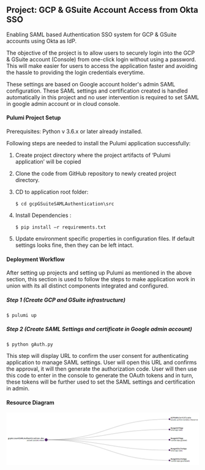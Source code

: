 ## Project: GCP & GSuite Account Access from Okta SSO
Enabling SAML based Authentication SSO system for GCP & GSuite accounts using Okta as IdP.

The objective of the project is to allow users to securely login into the GCP & GSuite account (Console) from one-click login without using a password. This will make easier for users to access the application faster and avoiding the hassle to providing the login credentials everytime. 

These settings are based on Google account holder's admin SAML configuration. These SAML settings and certification created is handled automatically in this project and no user intervention is required to set SAML in google admin account or in cloud console.

#### Pulumi Project Setup

Prerequisites: Python v 3.6.x or later already installed.

Following steps are needed to install the Pulumi application successfully:

1.	Create project directory where the project artifacts of ‘Pulumi application’ will be copied

2.	Clone the code from GitHub repository to newly created project directory.

3.	CD to application root folder:
    ```
    $ cd gcpGSuiteSAMLAuthentication\src
    ```
    
 4.	Install Dependencies :
    ```
    $ pip install –r requirements.txt
    ```
    
5.	Update environment specific properties in configuration files. If default settings looks fine, then they can be left intact. 

#### Deployment Workflow

After setting up projects and setting up Pulumi as mentioned in the above section, this section is used to follow the steps to make application work in union with its all distinct components integrated and configured.

##### Step 1 (Create GCP and GSuite infrastructure)
 ```
$ pulumi up
 ```

##### Step 2 (Create SAML Settings and certificate in Google admin account)
 ```
$ python gAuth.py
 ```

This step will display URL to confirm the user consent for authenticating application to manage SAML settings. User will open this URL and confirms the approval, it will then generate the authorization code. User will then use this code to enter in the console to generate the OAuth tokens and in turn, these tokens will be further used to set the SAML settings and certification in admin.

#### Resource Diagram

![Resource Diagram](/gcpGSuiteSAMLAuthentication/documents/ResourceDiagram.png)

